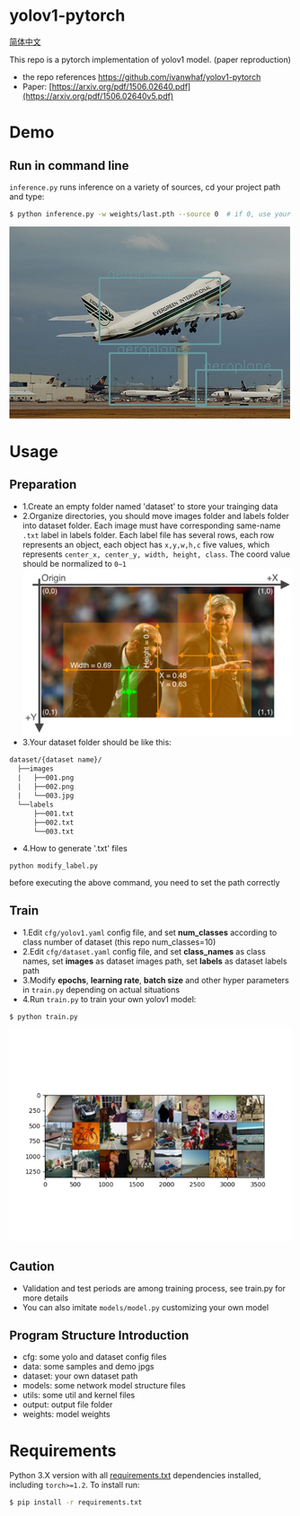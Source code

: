 # yolov1-pytorch
[简体中文](README-zh)

This repo is a pytorch implementation of yolov1 model. (paper reproduction)

* the repo references https://github.com/ivanwhaf/yolov1-pytorch
* Paper: [https://arxiv.org/pdf/1506.02640.pdf](https://arxiv.org/pdf/1506.02640v5.pdf)

# Demo

## Run in command line

`inference.py` runs inference on a variety of sources, cd your project path and type:

```bash
$ python inference.py -w weights/last.pth --source 0  # if 0, use your own camera
```
![Alt text](data/samples/test_predict.jpg)

# Usage

## Preparation

* 1.Create an empty folder named 'dataset' to store your trainging data
* 2.Organize directories, you should move images folder and labels folder into dataset folder. Each image must have
  corresponding same-name `.txt` label in labels folder. Each label file has several rows, each row represents an
  object, each object has `x,y,w,h,c` five values, which represents `center_x, center_y, width, height, class`. The
  coord value should be normalized to `0~1`  
 ![ !\[image\](https://github.com/ivanwhaf/yolov1-pytorch/blob/master/data/xywh.jpg)](data/xywh.jpg)
* 3.Your dataset folder should be like this:

```
dataset/{dataset name}/
  ├──images
  |   ├──001.png
  |   ├──002.png
  |   └──003.jpg
  └──labels 
      ├──001.txt
      ├──002.txt
      └──003.txt
```
*   4.How to generate '.txt' files

```
python modify_label.py
```
before executing the above command, you need to set the path correctly


## Train

* 1.Edit `cfg/yolov1.yaml` config file, and set **num_classes** according to class number of dataset (this repo
  num_classes=10)
* 2.Edit `cfg/dataset.yaml` config file, and set **class_names** as class names, set **images** as dataset images path,
  set **labels** as dataset labels path
* 3.Modify **epochs**, **learning rate**, **batch size** and other hyper parameters in `train.py` depending on actual
  situations
* 4.Run `train.py` to train your own yolov1 model:

```bash 
$ python train.py 
```

![!\[image\](https://github.com/ivanwhaf/yolov1-pytorch/blob/master/data/batch0.png)](data/batch0.png)

## Caution


* Validation and test periods are among training process, see train.py for more details
* You can also imitate `models/model.py` customizing your own model

## Program Structure Introduction

* cfg: some yolo and dataset config files
* data: some samples and demo jpgs
* dataset: your own dataset path
* models: some network model structure files
* utils: some util and kernel files
* output: output file folder
* weights: model weights

# Requirements

Python 3.X version with all [requirements.txt](https://github.com/ivanwhaf/yolov1-pytorch/blob/master/requirements.txt)
dependencies installed, including `torch>=1.2`. To install run:

```bash
$ pip install -r requirements.txt
```
